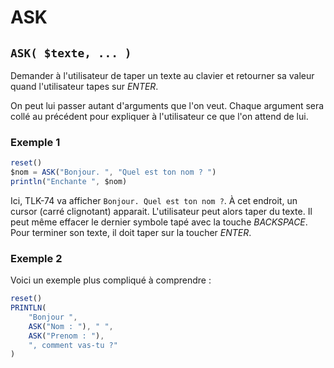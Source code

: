 # ASK

## `ASK( $texte, ... )`

Demander à l'utilisateur de taper un texte au clavier et retourner sa valeur quand l'utilisateur tapes sur _ENTER_.

On peut lui passer autant d'arguments que l'on veut. Chaque argument sera collé au précédent pour expliquer à l'utilisateur ce que l'on attend de lui.

### Exemple 1

```ts
reset()
$nom = ASK("Bonjour. ", "Quel est ton nom ? ")
println("Enchante ", $nom)
```

Ici, TLK-74 va afficher `Bonjour. Quel est ton nom ?`. À cet endroit, un cursor (carré clignotant) apparait. L'utilisateur peut alors taper du texte. Il peut même effacer le dernier symbole tapé avec la touche _BACKSPACE_. Pour terminer son texte, il doit taper sur la toucher _ENTER_.

### Exemple 2

Voici un exemple plus compliqué à comprendre :

```ts
reset()
PRINTLN(
    "Bonjour ", 
    ASK("Nom : "), " ", 
    ASK("Prenom : "), 
    ", comment vas-tu ?"
)
```
